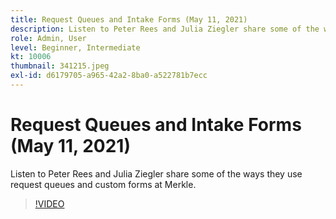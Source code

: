 ```yaml
---
title: Request Queues and Intake Forms (May 11, 2021)
description: Listen to Peter Rees and Julia Ziegler share some of the ways they use request queues and custom forms at Merkle.
role: Admin, User
level: Beginner, Intermediate
kt: 10006
thumbnail: 341215.jpeg
exl-id: d6179705-a965-42a2-8ba0-a522781b7ecc
---
```

# Request Queues and Intake Forms (May 11, 2021)

Listen to Peter Rees and Julia Ziegler share some of the ways they use request queues and custom forms at Merkle.

>[!VIDEO](https://video.tv.adobe.com/v/341215/?quality=12&learn=on)
